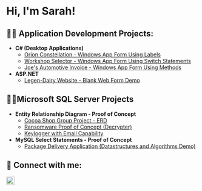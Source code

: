 <h1>Hi, I'm Sarah! </h1>

<h2>👨‍💻 Application Development Projects:</h2>

- <b>C# (Desktop Applications)</b>
  - [Orion Constellation - Windows App Form Using Labels](https://github.com/SarahBagwell/OrionConstellation)
  - [Workshop Selector - Windows App Form Using Switch Statements](https://github.com/SarahBagwell/WorkshopSelector)
  - [Joe's Automotive Invoice - Windows App Form Using Methods](https://github.com/SarahBagwell/JoesAutomotiveInvoice)
- <b>ASP.NET</b>
  - [Legen-Dairy Website - Blank Web Form Demo](https://github.com/SarahBagwell/Legen-DairyWebsite)

<h2>👨‍💻Microsoft SQL Server Projects</h2>

- <b>Entity Relationship Diagram - Proof of Concept</b>
  - [Cocoa Shop Group Project - ERD](https://i.imgur.com/j6AYO1W.png)
  - [Ransomware Proof of Concept (Decrypter)](https://github.com/joshmadakor1/DecrypterPOC)
  - [Keylogger with Email Capability](https://github.com/joshmadakor1/Key-Logger-With-Email)
- <b>MySQL Select Statements - Proof of Concept</b>
  - [Package Delivery Application (Datastructures and Algorithms Demo)](https://github.com/joshmadakor1/Package-Delivery-Pathfinding-Algorithm)


<h2> 🤳 Connect with me:</h2>

[<img align="left" alt="JoshMadakor | LinkedIn" width="22px" src="https://cdn.jsdelivr.net/npm/simple-icons@v3/icons/linkedin.svg" />][linkedin]

[linkedin]: https://www.linkedin.com/in/sarahbagwell

<!--
**SarahBagwell/SarahBagwell** is a ✨ _special_ ✨ repository because its `README.md` (this file) appears on your GitHub profile.//

Here are some ideas to get you started:

- 🔭 I’m currently working on ...
- 🌱 I’m currently learning ...
- 👯 I’m looking to collaborate on ...
- 🤔 I’m looking for help with ...
- 💬 Ask me about ...
- 📫 How to reach me: ...
- 😄 Pronouns: ...
- ⚡ Fun fact: ...
-->

